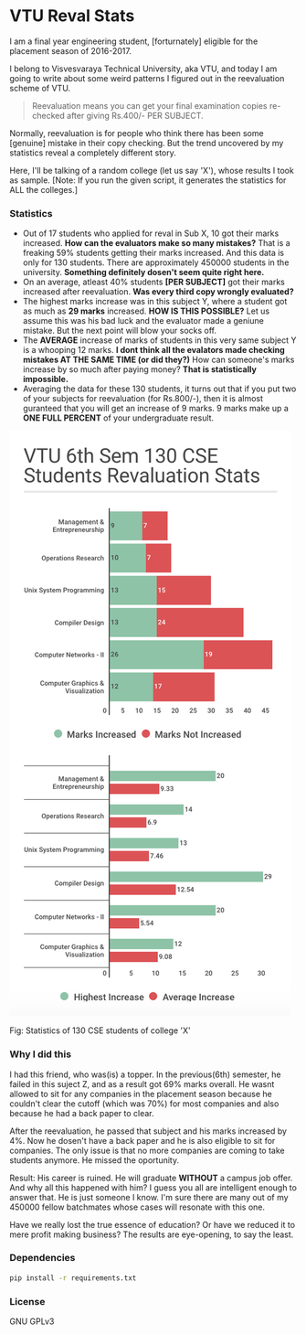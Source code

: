 # VTU Reval Stats

I am a final year engineering student, [forturnately] eligible for the placement season of 2016-2017.

I belong to Visvesvaraya Technical University, aka VTU, and today I am going to write about some weird patterns I figured out in the reevaluation scheme of VTU.

> Reevaluation means you can get your final examination copies re-checked after giving Rs.400/- PER SUBJECT.

Normally, reevaluation is for people who think there has been some [genuine] mistake in their copy checking.
But the trend uncovered by my statistics reveal a completely different story.

Here, I'll be talking of a random college (let us say 'X'), whose results I took as sample. [Note: If you run the given script, it generates the statistics for ALL the colleges.]

### Statistics
* Out of 17 students who applied for reval in Sub X, 10 got their marks increased. **How can the evaluators make so many mistakes?** That is a freaking 59% students getting their marks increased. And this data is only for 130 students. There are approximately 450000 students in the university. **Something definitely dosen't seem quite right here.**
* On an average, atleast 40% students **[PER SUBJECT]** got their marks increased after reevaluation. **Was every third copy wrongly evaluated?**
* The highest marks increase was in this subject Y, where a student got as much as **29 marks** increased. **HOW IS THIS POSSIBLE?** Let us assume this was his bad luck and the evaluator made a geniune mistake. But the next point will blow your socks off.
* The **AVERAGE** increase of marks of students in this very same subject Y is a whooping 12 marks. **I dont think all the evalators made checking mistakes AT THE SAME TIME (or did they?)** How can someone's marks increase by so much after paying money? **That is statistically impossible.**
* Averaging the data for these 130 students, it turns out that if you put two of your subjects for reevaluation (for Rs.800/-), then it is almost guranteed that you will get an increase of 9 marks. 9 marks make up a **ONE FULL PERCENT** of your undergraduate result.

![alt tag](https://github.com/KodingCoding/VTU-Reval-Stats/blob/master/VTU_6th_Sem_Reval_Stats.png)

Fig: Statistics of 130 CSE students of college 'X'

### Why I did this
I had this friend, who was(is) a topper. In the previous(6th) semester, he failed in this suject Z, and as a result got 69% marks overall. He wasnt allowed to sit for any companies in the placement season because he couldn't clear the cutoff (which was 70%) for most companies and also because he had a back paper to clear.

After the reevaluation, he passed that subject and his marks increased by 4%. Now he dosen't have a back paper and he is also eligible to sit for companies. The only issue is that no more companies are coming to take students anymore. He missed the oportunity.

Result: His career is ruined. He will graduate **WITHOUT** a campus job offer. And why all this happened with him? I guess you all are intelligent enough to answer that.
He is just someone I know. I'm sure there are many out of my 450000 fellow batchmates whose cases will resonate with this one.

Have we really lost the true essence of education? Or have we reduced it to mere profit making business? The results are eye-opening, to say the least.

### Dependencies
``` sh
pip install -r requirements.txt
```

### License
GNU GPLv3
